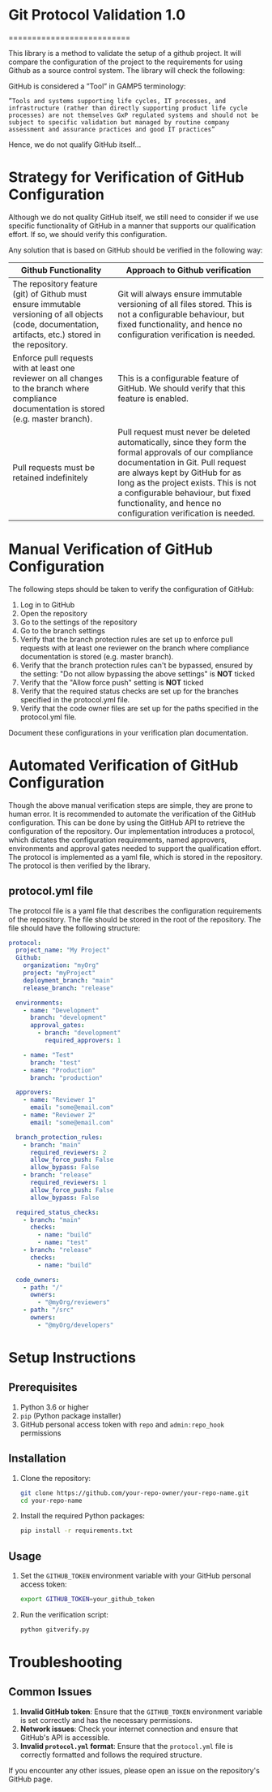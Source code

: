 # Git Protocol Validation 1.0

==========================

This library is a method to validate the setup of a github project. It will compare the configuration of the project to the requirements for using Github as a source control system. The library will check the following:

GitHub is considered a ”Tool” in GAMP5 terminology:

    ”Tools and systems supporting life cycles, IT processes, and infrastructure (rather than directly supporting product life cycle processes) are not themselves GxP regulated systems and should not be subject to specific validation but managed by routine company assessment and assurance practices and good IT practices”

Hence, we do not qualify GitHub itself...

# Strategy for Verification of GitHub Configuration

Although we do not quality GitHub itself, we still need to consider if we use specific functionality of GitHub in a manner that supports our qualification effort. If so, we should verify this configuration.

Any solution that is based on GitHub should be verified in the following way:

| Github Functionality                                                                                                                                    | Approach to Github verification                                                                                                                                                                                                                                                                                            |
| ------------------------------------------------------------------------------------------------------------------------------------------------------- | ------------------------------------------------------------------------------------------------------------------------------------------------------------------------------------------------------------------------------------------------------------------------------------------------------------------------------------------------------------------------------------------ |
| The repository feature (git) of Github must ensure immutable versioning of all objects (code, documentation, artifacts, etc.) stored in the repository. | Git will always ensure immutable versioning of all files stored. This is not a configurable behaviour, but fixed functionality, and hence no configuration verification is needed.                                                                                                                                         |
| Enforce pull requests with at least one reviewer on all changes to the branch where compliance documentation is stored (e.g. master branch).            | This is a configurable feature of GitHub. We should verify that this feature is enabled.                                                                                                                                                                                                                                   |
| Pull requests must be retained indefinitely                                                                                                             | Pull request must never be deleted automatically, since they form the formal approvals of our compliance documentation in Git. Pull request are always kept by GitHub for as long as the project exists. This is not a configurable behaviour, but fixed functionality, and hence no configuration verification is needed. |

# Manual Verification of GitHub Configuration

The following steps should be taken to verify the configuration of GitHub:

1. Log in to GitHub
2. Open the repository
3. Go to the settings of the repository
4. Go to the branch settings
5. Verify that the branch protection rules are set up to enforce pull requests with at least one reviewer on the branch where compliance documentation is stored (e.g. master branch).
6. Verify that the branch protection rules can't be bypassed, ensured by the setting: "Do not allow bypassing the above settings" is **NOT** ticked
7. Verify that the "Allow force push" setting is **NOT** ticked
8. Verify that the required status checks are set up for the branches specified in the protocol.yml file.
9. Verify that the code owner files are set up for the paths specified in the protocol.yml file.

Document these configurations in your verification plan documentation.

# Automated Verification of GitHub Configuration

Though the above manual verification steps are simple, they are prone to human error. It is recommended to automate the verification of the GitHub configuration. This can be done by using the GitHub API to retrieve the configuration of the repository. Our implementation introduces a protocol, which dictates the configuration requirements, named approvers, environments and approval gates needed to support the qualification effort. The protocol is implemented as a yaml file, which is stored in the repository. The protocol is then verified by the library.

## protocol.yml file

The protocol file is a yaml file that describes the configuration requirements of the repository. The file should be stored in the root of the repository. The file should have the following structure:

```yaml
protocol:
  project_name: "My Project"
  Github:
    organization: "myOrg"
    project: "myProject"
    deployment_branch: "main"
    release_branch: "release"

  environments:
    - name: "Development"
      branch: "development"
      approval_gates:
        - branch: "development"
          required_approvers: 1

    - name: "Test"
      branch: "test"
    - name: "Production"
      branch: "production"

  approvers:
    - name: "Reviewer 1"
      email: "some@email.com"
    - name: "Reviewer 2"
      email: "some@email.com"

  branch_protection_rules:
    - branch: "main"
      required_reviewers: 2
      allow_force_push: False
      allow_bypass: False
    - branch: "release"
      required_reviewers: 1
      allow_force_push: False
      allow_bypass: False

  required_status_checks:
    - branch: "main"
      checks:
        - name: "build"
        - name: "test"
    - branch: "release"
      checks:
        - name: "build"

  code_owners:
    - path: "/"
      owners:
        - "@myOrg/reviewers"
    - path: "/src"
      owners:
        - "@myOrg/developers"
```

# Setup Instructions

## Prerequisites

1. Python 3.6 or higher
2. `pip` (Python package installer)
3. GitHub personal access token with `repo` and `admin:repo_hook` permissions

## Installation

1. Clone the repository:
    ```sh
    git clone https://github.com/your-repo-owner/your-repo-name.git
    cd your-repo-name
    ```

2. Install the required Python packages:
    ```sh
    pip install -r requirements.txt
    ```

## Usage

1. Set the `GITHUB_TOKEN` environment variable with your GitHub personal access token:
    ```sh
    export GITHUB_TOKEN=your_github_token
    ```

2. Run the verification script:
    ```sh
    python gitverify.py
    ```

# Troubleshooting

## Common Issues

1. **Invalid GitHub token**: Ensure that the `GITHUB_TOKEN` environment variable is set correctly and has the necessary permissions.
2. **Network issues**: Check your internet connection and ensure that GitHub's API is accessible.
3. **Invalid `protocol.yml` format**: Ensure that the `protocol.yml` file is correctly formatted and follows the required structure.

If you encounter any other issues, please open an issue on the repository's GitHub page.
